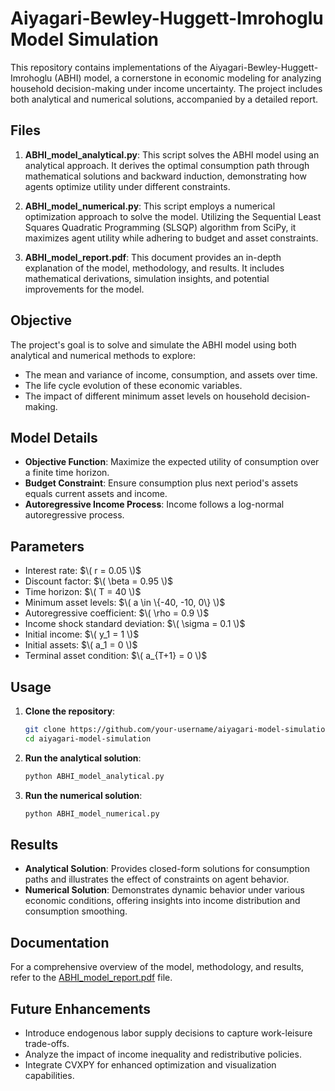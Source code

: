 # Aiyagari-Bewley-Huggett-Imrohoglu Model Simulation

This repository contains implementations of the Aiyagari-Bewley-Huggett-Imrohoglu (ABHI) model, a cornerstone in economic modeling for analyzing household decision-making under income uncertainty. The project includes both analytical and numerical solutions, accompanied by a detailed report.

## Files

1. **ABHI_model_analytical.py**: This script solves the ABHI model using an analytical approach. It derives the optimal consumption path through mathematical solutions and backward induction, demonstrating how agents optimize utility under different constraints.

2. **ABHI_model_numerical.py**: This script employs a numerical optimization approach to solve the model. Utilizing the Sequential Least Squares Quadratic Programming (SLSQP) algorithm from SciPy, it maximizes agent utility while adhering to budget and asset constraints.

3. **ABHI_model_report.pdf**: This document provides an in-depth explanation of the model, methodology, and results. It includes mathematical derivations, simulation insights, and potential improvements for the model.

## Objective

The project's goal is to solve and simulate the ABHI model using both analytical and numerical methods to explore:

- The mean and variance of income, consumption, and assets over time.
- The life cycle evolution of these economic variables.
- The impact of different minimum asset levels on household decision-making.

## Model Details

- **Objective Function**: Maximize the expected utility of consumption over a finite time horizon.
- **Budget Constraint**: Ensure consumption plus next period's assets equals current assets and income.
- **Autoregressive Income Process**: Income follows a log-normal autoregressive process.

## Parameters

- Interest rate: $\( r = 0.05 \)$
- Discount factor: $\( \beta = 0.95 \)$
- Time horizon: $\( T = 40 \)$
- Minimum asset levels: $\( a \in \{-40, -10, 0\} \)$
- Autoregressive coefficient: $\( \rho = 0.9 \)$
- Income shock standard deviation: $\( \sigma = 0.1 \)$
- Initial income: $\( y_1 = 1 \)$
- Initial assets: $\( a_1 = 0 \)$
- Terminal asset condition: $\( a_{T+1} = 0 \)$

## Usage

1. **Clone the repository**:
   ```bash
   git clone https://github.com/your-username/aiyagari-model-simulation.git
   cd aiyagari-model-simulation
   ```

2. **Run the analytical solution**:
   ```bash
   python ABHI_model_analytical.py
   ```

3. **Run the numerical solution**:
   ```bash
   python ABHI_model_numerical.py
   ```

## Results

- **Analytical Solution**: Provides closed-form solutions for consumption paths and illustrates the effect of constraints on agent behavior.
- **Numerical Solution**: Demonstrates dynamic behavior under various economic conditions, offering insights into income distribution and consumption smoothing.

## Documentation

For a comprehensive overview of the model, methodology, and results, refer to the [ABHI_model_report.pdf](./ABHI_model_report.pdf) file.

## Future Enhancements

- Introduce endogenous labor supply decisions to capture work-leisure trade-offs.
- Analyze the impact of income inequality and redistributive policies.
- Integrate CVXPY for enhanced optimization and visualization capabilities.

